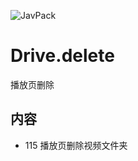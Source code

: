 ![JavPack](https://raw.githubusercontent.com/bolin-dev/JavPack/main/static/logo.png "logo")

# Drive.delete

播放页删除

## 内容

- 115 播放页删除视频文件夹
